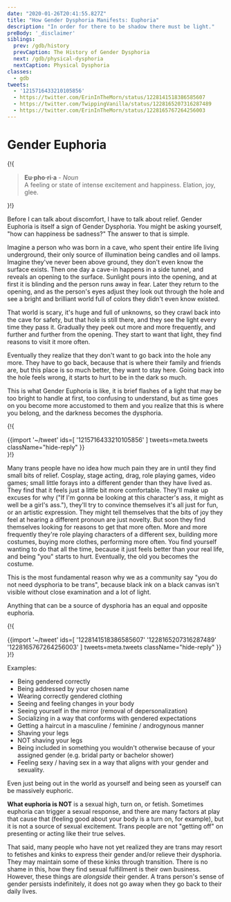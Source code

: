 ```yaml
---
date: "2020-01-26T20:41:55.827Z"
title: "How Gender Dysphoria Manifests: Euphoria"
description: "In order for there to be shadow there must be light."
preBody: '_disclaimer'
siblings:
  prev: /gdb/history
  prevCaption: The History of Gender Dysphoria
  next: /gdb/physical-dysphoria
  nextCaption: Physical Dysphoria
classes:
  - gdb
tweets:
  - '1215716433210105856'
  - https://twitter.com/ErinInTheMorn/status/1228141518386585607
  - https://twitter.com/TwippingVanilla/status/1228165207316287489
  - https://twitter.com/ErinInTheMorn/status/1228165767264256003
---
```


# Gender Euphoria

{!{
<div class="gutter"><blockquote>
  <strong>Eu·pho·ri·a</strong> - <em>Noun</em><br>
  A feeling or state of intense excitement and happiness. Elation, joy, glee.
</blockquote></div>
}!}


Before I can talk about discomfort, I have to talk about relief. Gender Euphoria is itself a sign of Gender Dysphoria. You might be asking yourself, "how can happiness be sadness?" The answer to that is simple.

Imagine a person who was born in a cave, who spent their entire life living underground, their only source of illumination being candles and oil lamps. Imagine they've never been above ground, they don't even know the surface exists. Then one day a cave-in happens in a side tunnel, and reveals an opening to the surface. Sunlight pours into the opening, and at first it is blinding and the person runs away in fear. Later they return to the opening, and as the person's eyes adjust they look out through the hole and see a bright and brilliant world full of colors they didn't even know existed.

That world is scary, it's huge and full of unknowns, so they crawl back into the cave for safety, but that hole is still there, and they see the light every time they pass it. Gradually they peek out more and more frequently, and further and further from the opening. They start to want that light, they find reasons to visit it more often.

Eventually they realize that they don't want to go back into the hole any more. They have to go back, because that is where their family and friends are, but this place is so much better, they want to stay here. Going back into the hole feels wrong, it starts to hurt to be in the dark so much.

This is what Gender Euphoria is like, it is brief flashes of a light that may be too bright to handle at first, too confusing to understand, but as time goes on you become more accustomed to them and you realize that this is where you belong, and the darkness becomes the dysphoria.

{!{ <div class="gutter">{{import '~/tweet' ids=[
  '1215716433210105856'
] tweets=meta.tweets className="hide-reply" }}</div> }!}

Many trans people have no idea how much pain they are in until they find small bits of relief. Cosplay, stage acting, drag, role playing games, video games; small little forays into a different gender than they have lived as. They find that it feels just a little bit more comfortable. They'll make up excuses for why ("If I'm gonna be looking at this character's ass, it might as well be a girl's ass."), they'll try to convince themselves it's all just for fun, or an artistic expression. They might tell themselves that the bits of joy they feel at hearing a different pronoun are just novelty. But soon they find themselves looking for reasons to get that more often. More and more frequently they're role playing characters of a different sex, building more costumes, buying more clothes, performing more often. You find yourself wanting to do that all the time, because it just feels better than your real life, and being "you" starts to hurt. Eventually, the old you becomes the costume.

This is the most fundamental reason why we as a community say "you do not need dysphoria to be trans", because black ink on a black canvas isn't visible without close examination and a lot of light.

Anything that can be a source of dysphoria has an equal and opposite euphoria.

{!{ <div class="gutter">{{import '~/tweet' ids=[
  '1228141518386585607'
  '1228165207316287489'
  '1228165767264256003'
] tweets=meta.tweets className="hide-reply" }}</div> }!}

Examples:

- Being gendered correctly
- Being addressed by your chosen name
- Wearing correctly gendered clothing
- Seeing and feeling changes in your body
- Seeing yourself in the mirror (removal of depersonalization)
- Socializing in a way that conforms with gendered expectations
- Getting a haircut in a masculine / feminine / androgynous manner
- Shaving your legs
- NOT shaving your legs
- Being included in something you wouldn't otherwise because of your assigned gender (e.g. bridal party or bachelor shower)
- Feeling sexy / having sex in a way that aligns with your gender and sexuality.

Even just being out in the world as yourself and being seen as yourself can be massively euphoric.

**What euphoria is NOT** is a sexual high, turn on, or fetish. Sometimes euphoria can trigger a sexual response, and there are many factors at play that cause that (feeling good about your body is a turn on, for example), but it is not a source of sexual excitement. Trans people are not "getting off" on presenting or acting like their true selves.

That said, many people who have not yet realized they are trans may resort to fetishes and kinks to express their gender and/or relieve their dysphoria. They may maintain some of these kinks through transition. There is no shame in this, how they find sexual fulfillment is their own business. However, these things are *alongside* their gender. A trans person's sense of gender persists indefinitely, it does not go away when they go back to their daily lives.
